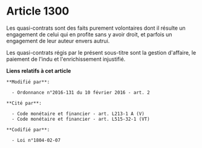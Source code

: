 # Article 1300

Les quasi-contrats sont des faits purement volontaires dont il résulte un engagement de celui qui en profite sans y avoir
droit, et parfois un engagement de leur auteur envers autrui. 

Les quasi-contrats régis par le présent sous-titre sont la gestion d'affaire, le paiement de l'indu et l'enrichissement
injustifié.

**Liens relatifs à cet article**

	**Modifié par**:

	  - Ordonnance n°2016-131 du 10 février 2016 - art. 2

	**Cité par**:

	  - Code monétaire et financier - art. L213-1 A (V)
	  - Code monétaire et financier - art. L515-32-1 (VT)

	**Codifié par**:

	  - Loi n°1804-02-07
